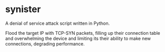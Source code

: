 
# synister

A denial of service attack script written in Python.

Flood the target IP with TCP-SYN packets, filling up their connection table and overwhelming the device and limiting its their ability to make new connections, degrading performance.
